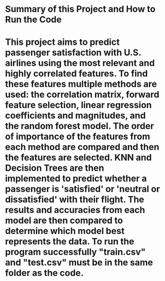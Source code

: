 # Summary of this Project and How to Run the Code
# This project aims to predict passenger satisfaction with U.S. airlines using the most relevant and highly correlated features. To find these features multiple methods are used: the correlation matrix, forward feature selection, linear regression coefficients and magnitudes, and the random forest model. The order of importance of the features from each method are compared and then the features are selected. KNN and Decision Trees are then implemented to predict whether a passenger is 'satisfied' or 'neutral or dissatisfied' with their flight. The results and accuracies from each model are then compared to determine which model best represents the data. To run the program successfully "train.csv" and "test.csv" must be in the same folder as the code. 
